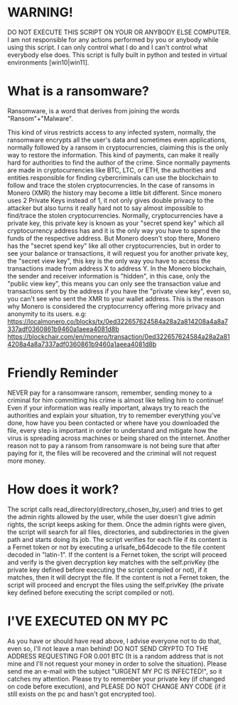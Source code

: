 # WARNING!
DO NOT EXECUTE THIS SCRIPT ON YOUR OR ANYBODY ELSE COMPUTER.
I am not responsible for any actions performed by you or anybody while using this script. 
I can only control what I do and I can't control what everybody else does.
This script is fully built in python and tested in virtual environments [win10|win11].

# What is a ransomware?
Ransomware, is a word that derives from joining the words "Ransom"+"Malware".

This kind of virus restricts access to any infected system, normally, the ransomware encrypts all the user's data and sometimes even applications, normally followed by a ransom in cryptocurrencies, claiming this is the only way to restore the information. 
This kind of payments, can make it really hard for authorities to find the author of the crime. 
Since normally payments are made in cryptocurrencies like BTC, LTC, or ETH, the authorities and entities responsible for finding cybercriminals can use the blockchain to follow and trace the stolen cryptocurrencies.
In the case of ransoms in Monero (XMR) the history may become a little bit different. Since monero uses 2 Private Keys instead of 1, it not only gives double privacy to the attacker but also turns it really hard not to say almost impossible to find/trace the stolen cryptocurrencies.
Normally, cryptocurrencies have a private key, this private key is known as your "secret spend key" which all cryptocurrency address has and it is the only way you have to spend the funds of the respective address.
But Monero doesn't stop there, Monero has the "secret spend key" like all other cryptocurrencies, but in order to see your balance or transactions, it will request you for another private key, the "secret view key", this key is the only way you have to access the transactions made from address X to address Y. 
In the Monero blockchain, the sender and receiver information is "hidden", in this case, only the "public view key", this means you can only see the transaction value and transactions sent by the address if you have the "private view key", even so, you can't see who sent the XMR to your wallet address. This is the reason why Monero is considered the cryptocurrency offering more privacy and anonymity to its users.
e.g:
https://localmonero.co/blocks/tx/0ed322657624584a28a2a814208a4a8a7337adf0360861b9460a1aeea4081d8b
https://blockchair.com/en/monero/transaction/0ed322657624584a28a2a814208a4a8a7337adf0360861b9460a1aeea4081d8b

# Friendly Reminder
NEVER pay for a ransomware ransom, remember, sending money to a criminal for him committing his crime is almost like telling him to continue!
Even if your information was really important, always try to reach the authorities and explain your situation, try to remember everything you've done, how have you been contacted or where have you downloaded the file, every step is important in order to understand and mitigate how the virus is spreading across machines or being shared on the internet.
Another reason not to pay a ransom from ransomware is not being sure that after paying for it, the files will be recovered and the criminal will not request more money.

# How does it work?
The script calls read_directory(directory_chosen_by_user) and tries to get the admin rights allowed by the user, while the user doesn't give admin rights, the script keeps asking for them. Once the admin rights were given, the script will search for all files, directories, and subdirectories in the given path and starts doing its job.
The script verifies for each file if its content is a Fernet token or not by executing a urlsafe_b64decode to the file content decoded in "latin-1".
If the content is a Fernet token, the script will proceed and verify is the given decryption key matches with the self.privKey (the private key defined before executing the script compiled or not), if it matches, then it will decrypt the file. 
If the content is not a Fernet token, the script will proceed and encrypt the files using the self.privKey (the private key defined before executing the script compiled or not).

# I'VE EXECUTED ON MY PC
As you have or should have read above, I advise everyone not to do that, even so, I'll not leave a man behind!
DO NOT SEND CRYPTO TO THE ADDRESS REQUESTING FOR 0.001 BTC (It is a random address that is not mine and I'll not request your money in order to solve the situation).
Please send me an e-mail with the subject "URGENT MY PC IS INFECTED!", so it catches my attention.
Please try to remember your private key (if changed on code before execution), and PLEASE DO NOT CHANGE ANY CODE (if it still exists on the pc and hasn't got encrypted too).
